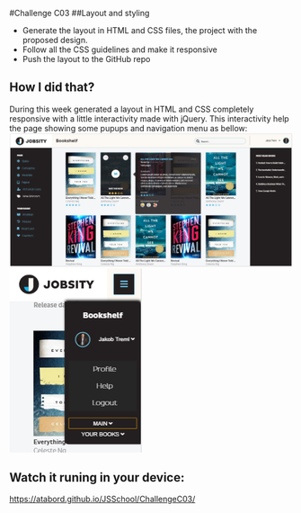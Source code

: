 #Challenge C03
##Layout and styling
* Generate the layout in HTML and CSS files, the project with the proposed design.
* Follow all the CSS guidelines and make it responsive
* Push the layout to the GitHub repo

## How I did that?
During this week generated a layout in HTML and CSS completely responsive with a little interactivity made with jQuery.
This interactivity help the page showing some pupups and navigation menu as bellow:
![Image of how popup looks like](images/bookshelf-popups.png "Image of popup")
![Image of how dropdown looks like](images/bookshelf-dropdown.png "Image of dropdown")

## Watch it runing in your device:
https://atabord.github.io/JSSchool/ChallengeC03/
